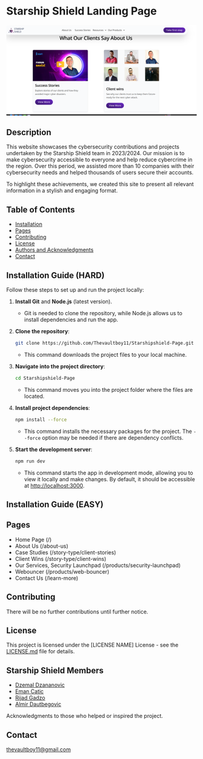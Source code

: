 # Starship Shield Landing Page

![Testimonials](readme_images/testimonials_website.png)

## Description

This website showcases the cybersecurity contributions and projects undertaken by the Starship Shield team in 2023/2024. Our mission is to make cybersecurity accessible to everyone and help reduce cybercrime in the region. Over this period, we assisted more than 10 companies with their cybersecurity needs and helped thousands of users secure their accounts.

To highlight these achievements, we created this site to present all relevant information in a stylish and engaging format.

## Table of Contents

- [Installation](#installation)
- [Pages](#pages)
- [Contributing](#contributing)
- [License](#license)
- [Authors and Acknowledgments](#authors-and-acknowledgments)
- [Contact](#contact)

## Installation Guide (HARD)

Follow these steps to set up and run the project locally:

1. **Install Git** and **Node.js** (latest version).

   - Git is needed to clone the repository, while Node.js allows us to install dependencies and run the app.

2. **Clone the repository**:

   ```bash
   git clone https://github.com/Thevaultboy11/Starshipshield-Page.git
   ```

   - This command downloads the project files to your local machine.

3. **Navigate into the project directory**:

   ```bash
   cd Starshipshield-Page
   ```

   - This command moves you into the project folder where the files are located.

4. **Install project dependencies**:

   ```bash
   npm install --force
   ```

   - This command installs the necessary packages for the project. The `--force` option may be needed if there are dependency conflicts.

5. **Start the development server**:
   ```bash
   npm run dev
   ```
   - This command starts the app in development mode, allowing you to view it locally and make changes. By default, it should be accessible at [http://localhost:3000](http://localhost:3000).

## Installation Guide (EASY)

## Pages

- Home Page (/)
- About Us (/about-us)
- Case Studies (/story-type/client-stories)
- Client Wins (/story-type/client-wins)
- Our Services, Security Launchpad (/products/security-launchpad)
- Webouncer (/products/web-bouncer)
- Contact Us (/learn-more)

## Contributing

There will be no further contributions until further notice.

## License

This project is licensed under the [LICENSE NAME] License - see the [LICENSE.md](LICENSE.md) file for details.

## Starship Shield Members

- [Dzemal Dzananovic](https://www.linkedin.com/in/dzemal-dzananovic)
- [Eman Catic](https://www.linkedin.com/in/eman-catic/)
- [Rijad Gadzo](https://www.linkedin.com/in/gadzo-rijad/)
- [Almir Dautbegovic](https://www.linkedin.com/in/almir-starship-shield/)

Acknowledgments to those who helped or inspired the project.

## Contact

[thevaultboy11@gmail.com](mailto:thevaultboy11@gmail.com)

